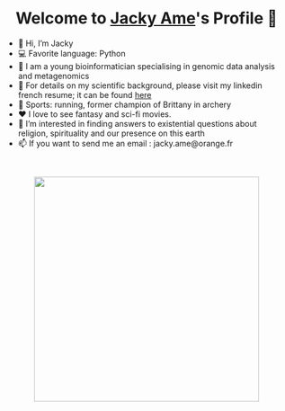 <p align="center">
  <h1 align="center">Welcome to <a href="https://github.com/Jaxame">Jacky Ame</a>'s Profile 👋</h1>
</p>

<ul>
  <li>👋 Hi, I’m Jacky</li>
  <li>💻 Favorite language: Python</li>
  <li>💼 I am a young bioinformatician specialising in genomic data analysis and metagenomics </li>
  <li>📄 For details on my scientific background, please visit my linkedin french resume; it can be found <a href="https://www.linkedin.com/in/jacky-ame-731595183/">here</a></li>
  <li>🧗 Sports: running, former champion of Brittany in archery</li>
  <li>❤️ I love to see fantasy and sci-fi movies.
  <li>👀 I’m interested in finding answers to existential questions about religion, spirituality and our presence on this earth</li>
  <li>📫 If you want to send me an email : jacky.ame@orange.fr</li>
</ul>

</br>
<p align="center">
 <!--- <img width=200 height=200 src="https://c.tenor.com/OoQlWsxH2SEAAAAC/hi-anime-hello.gif"/> --->
  <img align="center" src="https://media.giphy.com/media/xTiIzJSKB4l7xTouE8/giphy.gif" width="400" height="400"/>
</p>

<!---
Jaxame/Jaxame is a ✨ special ✨ repository because its `README.md` (this file) appears on your GitHub profile.
You can click the Preview link to take a look at your changes.
--->
